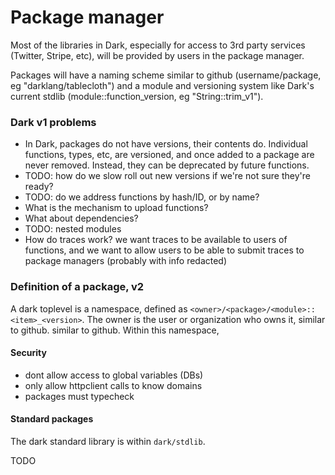 # Package manager

Most of the libraries in Dark, especially for access to 3rd party services \(Twitter, Stripe, etc\), will be provided by users in the package manager.

Packages will have a naming scheme similar to github \(username/package, eg "darklang/tablecloth"\) and a module and versioning system like Dark's current stdlib \(module::function\_version, eg "String::trim\_v1"\).

### Dark v1 problems

* In Dark, packages do not have versions, their contents do. Individual functions, types, etc, are versioned, and once added to a package are never removed. Instead, they can be deprecated by future functions.
* TODO: how do we slow roll out new versions if we're not sure they're ready?
* TODO: do we address functions by hash/ID, or by name?
* What is the mechanism to upload functions?
* What about dependencies?
* TODO: nested modules
* How do traces work? we want traces to be available to users of functions, and we want to allow users to be able to submit traces to package managers \(probably with info redacted\)



### Definition of a package, v2

A dark toplevel is a namespace, defined as `<owner>/<package>/<module>::<item>_<version>`. The owner is the user or organization who owns it, similar to github. similar to github. Within this namespace, 



#### Security

* dont allow access to global variables \(DBs\)
* only allow httpclient calls to know domains
* packages must typecheck

#### Standard packages

The dark standard library is within `dark/stdlib`.

TODO

